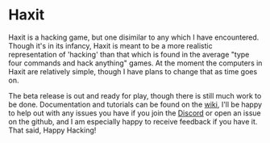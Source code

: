 # Haxit

Haxit is a hacking game, but one disimilar to any which I have encountered. Though it's in its infancy, Haxit is meant to be a more realistic representation of 'hacking' than that which is found in the average "type four commands and hack anything" games. At the moment the computers in Haxit are relatively simple, though I have plans to change that as time goes on.

The beta release is out and ready for play, though there is still much work to be done. Documentation and tutorials can be found on the [wiki](https://github.com/MorticiaGrey/Haxit/wiki), I'll be happy to help out with any issues you have if you join the [Discord](https://discord.gg/RKUXN9k9wQ) or open an issue on the github, and I am especially happy to receive feedback if you have it. That said, Happy Hacking!
